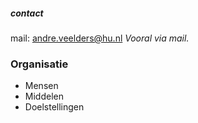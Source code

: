 ##### contact
mail: andre.veelders@hu.nl
*Vooral via mail.* 
 
 


### Organisatie
- Mensen
- Middelen
- Doelstellingen

